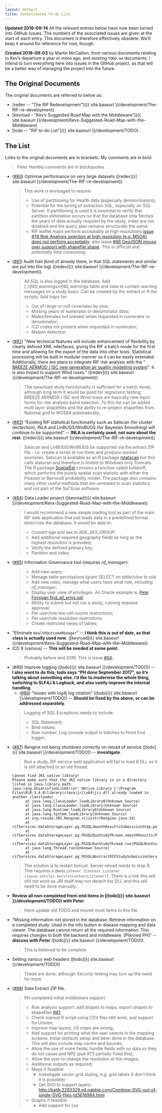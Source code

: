 ```yaml
---
layout: default
title: Consolidated To-do List
---
```


**Updated 2018-09-14** All the relevant entries below have now been turned into GitHub Issues. The numbers of the associated issues are given at the start of each entry. This document is therefore effectively obsolete. We'll keep it around for reference for now, though.

**Created 2018-09-03** by Martin McCallion, from various documents relating to Kev’s departure a year or more ago, and existing `TODO.md` documents. I intend to turn everything  here into issues in the GitHub project, as that will be a better way of managing the project into the future.

## The Original Documents

The original documents are referred to below as:
* [redev -- "The RIF Redevelopment"]({{ site.baseurl }}/development/The-RIF-re-development)
* [kevroad - "Kev’s Suggested Road Map with the Middleware"]({{ site.baseurl }}/development/Kevs-Suggested-Road-Map-with-the-Middleware)
* [todo -- "RIF to-do List"]({{ site.baseurl }}/development/TODO).


## The List

Links to the original documents are in brackets. My comments are in bold.
> Peter Hambly comments are in blockquotes

- ([#80](https://github.com/smallAreaHealthStatisticsUnit/rapidInquiryFacility/issues/80)) Optimise performance on very large datasets ([redev]({{ site.baseurl }}/development/The-RIF-re-development)).
  > This work is envisaged to require:
  > * Use of partitioning for Health data (especially denomninators);
  > * Potential for the tuning of extraction SQL, especially on SQL Server. If partitioning is used it is essential to verify that partition elimination
  >   occurs so that the database only fetches the years of data actually required by the study, index are not disabled and the query plan remains
  >   structurally the same;
  > * RIF leaflet maps perform acceptably at high resolutions [issue #78 Risk Analysis selection at high resolution (e.g. MSOA) does not perform acceptably](https://github.com/smallAreaHealthStatisticsUnit/rapidInquiryFacility/issues/78);
  >   also issue [#66 GeoJSON mouse over support with shapefile shape](https://github.com/smallAreaHealthStatisticsUnit/rapidInquiryFacility/issues/66).
  >	  This is difficult and potentially time consuming.
- ([#81](https://github.com/smallAreaHealthStatisticsUnit/rapidInquiryFacility/issues/81)) Audit trail (kind of already there, in that SQL statements and similar are put into the log)
  ([redev]({{ site.baseurl }}/development/The-RIF-re-development)).
  > All SQL is also logged in the database.
  > Add *t_rif40_warnings/rif40_warnings* table and view to contain warning messages on a study basis. Can be created
  > by the extract or R the scripts. Add traps for:
  > * Out of range or null covariates by year;
  > * Missing years of numerator or denominator data;
  > * Males/females not present when requested in numerator or denominator;
  > * ICD codes not present when requested in numerator;
  > * Maljoin detection
- ([#82](https://github.com/smallAreaHealthStatisticsUnit/rapidInquiryFacility/issues/82)) "New technical features will include enhancement of flexibility by clearly defined XML interfaces, giving the RIF a batch mode for the first time
   and allowing for the export of the data into other tools. Statistical processing will be built in modular manner so it can be easily extended.
   Additionally, there are plans to integrate RIF risk analysis with the "
   [BREEZE AERMOD / ISC new generation air quality modelling system](http://www.breeze-software.com/aermod/)". It is also hoped to support Wind roses." ([redev]({{ site.baseurl }}/development/The-RIF-re-development))
  > The save/load study functionality is sufficient for a batch mode, although long term it would be good for regression testing;
  > BREEZE AERMOD / ISC and Wind roses are basically new input forms for risk analysis band selection. To this list can be added multi layer shapefiles
    and the ability to re-project shapefiles from National grid to WGS84 automatically;
- ([#83](https://github.com/smallAreaHealthStatisticsUnit/rapidInquiryFacility/issues/83)) “Existing RIF statistical functionality such as Satscan (for cluster dectection), INLA and LinBUGS/WinBUGS (for Bayesian Smoothing) will
  continue to be supported” -- **INLA is certainly used; not sure about the rest**. ([redev]({{ site.baseurl }}/development/The-RIF-re-development))
  > Satscan and LinBUGS/WinBUGS be supported via the extract ZIP file - i.e. create a script to run them and produce worked examples. Satscan is available
    as an R package [rstatscan](https://www.satscan.org/rsatscan/rsatscan.html) but this calls statscan and therefore is limited to Windows only Tomcats.
	The R package [SpatialEpi](https://cran.r-project.org/web/packages/SpatialEpi/SpatialEpi.pdf) contains a function called kulldorff, which performs
	the purely spatial scan statistic with either the Poisson or Bernoulli probability model. The package also contains many other useful methods
	that are unrelated to scan statistics and not part of the SaTScan software.
- ([#84](https://github.com/smallAreaHealthStatisticsUnit/rapidInquiryFacility/issues/84)) Data Loader project ([kevroad]({{ site.baseurl }}/development/Kevs-Suggested-Road-Map-with-the-Middleware))
  > I would recommend a new simple loading tool as part of the main RIF web application that just loads data in a predefined format direct into the
  > database. It would be able to:
  > * Convert age and sex to *AGE_SEX_GROUP*;
  > * Add additional required geography fields as long as the highest resolution is provided;
  > * Verify the defined primary key;
  > * Partition and index;
- ([#85](https://github.com/smallAreaHealthStatisticsUnit/rapidInquiryFacility/issues/85)) Information Governance tool (requires *rif_manager*):
  > * Add new users;
  > * Manage table permissions (grant SELECT on *table/view* to *role*
  > * Add new roles, manage what users have what role, including *rif_manager*;
  > * Display user view of privileges. An Oracle example is: [Pete Finnigan find_all_privs.sql](http://www.petefinnigan.com/find_all_privs.sql);
  > * Ability to submit but not run a study; running requires approval;
  > * Per user/role low cell counts restrictions;
  > * Per user/role resolution restrictions;
  > * Create restricted views of tables;
- “Eliminate `HealthOutcomeManager`” -- **I think this is out of date, as that class is actually used now**. ([kevroad]({{ site.baseurl }}/development/Kevs-Suggested-Road-Map-with-the-Middleware))
- ICD 9 (various) -- **This will be needed at some point**.
  > Probably before end 2018. This is issue [#64](https://github.com/smallAreaHealthStatisticsUnit/rapidInquiryFacility/issues/64);
- (#86) Improve logging ([todo]({{ site.baseurl }}/development/TODO)) -- **I also want to do this; todo says “PH done September 2017”, so it’s talking
  about something else. I’d like to modernise the whole thing, switching to SLF4J  & Logback; and also vastly improve the internal handling**.
  - ([#86](https://github.com/smallAreaHealthStatisticsUnit/rapidInquiryFacility/issues/86)) “Issues with log4j log rotation” ([todo]({{ site.baseurl }}/development/TODO)) -- **Should be fixed by the above, or can be addressed separately**.
  > Logging of SQL Exceptions needs to include:
  > * SQL Statement;
  >	* Bind values;
  >	* Row number;
  > Log console output in batches to Front End logger;
- ([#87](https://github.com/smallAreaHealthStatisticsUnit/rapidInquiryFacility/issues/87)) Rengine not being shutdown correctly on reload of service ([todo]({{ site.baseurl }}/development/TODO)) -- **investigate**.
  > Run a study, RIF service web application will fail to load R DLL as it is still attached to an old thread.
  ```
  Cannot find JRI native library!
  Please make sure that the JRI native library is in a directory listed in java.library.path.
  java.lang.UnsatisfiedLinkError: Native Library C:\Program Files\R\R-3.4.0\library\rJava\jri\x64\jri.dll already loaded in another classloader
        at java.lang.ClassLoader.loadLibrary0(Unknown Source)
        at java.lang.ClassLoader.loadLibrary(Unknown Source)
        at java.lang.Runtime.loadLibrary0(Unknown Source)
        at java.lang.System.loadLibrary(Unknown Source)
        at org.rosuda.JRI.Rengine.<clinit>(Rengine.java:19)
        at rifServices.dataStorageLayer.pg.PGSQLSmoothResultsSubmissionStep.performStep(PGSQLSmoothResultsSubmissionStep.java:183)
        at rifServices.dataStorageLayer.pg.PGSQLRunStudyThread.smoothResults(PGSQLRunStudyThread.java:257)
        at rifServices.dataStorageLayer.pg.PGSQLRunStudyThread.run(PGSQLRunStudyThread.java:176)
        at java.lang.Thread.run(Unknown Source)
        at rifServices.dataStorageLayer.pg.PGSQLAbstractRIFStudySubmissionService.submitStudy(PGSQLAbstractRIFStudySubmissionService
  ```
  > The solution is to restart tomcat. Server reload needs to stop R. This requires a ```@WebListener [Context Listener (javax.servlet.ServletContextListener)]```.
  > There is a risk this will still not work as JRI itself may not detach the DLL and this will need to be done manually.
- **Review all non-completed front-end items in ([todo]({{ site.baseurl }}/development/TODO)) with Peter**
  > Have update old TODO and moved most items to this file.
- “Missing information not stored in the database: Retrieve information on a completed study. Used in the info button in disease mapping and data
  viewer. The database cannot return all the required information. This requires changes to both the backend and middleware. [Planned PH]” --
  **discuss with Peter** ([todo]({{ site.baseurl }}/development/TODO)).
  > This is believed to be complete
- Setting various web headers ([todo]({{ site.baseurl }}/development/TODO))
  > These are done; although Security testing may turn up the need for more.
- ([#88](https://github.com/smallAreaHealthStatisticsUnit/rapidInquiryFacility/issues/88)) Data Extract ZIP file.
  > PH completed initial middleware support.
  > * Risk analysis support: add shapes to maps, export shapes to shapefiles [#61](https://github.com/smallAreaHealthStatisticsUnit/rapidInquiryFacility/issues/61);
  > * Check manual R script using CSV files still work, and support for Unixen;
  > * Improve map layout; US maps are wrong;
  > * Add support for printing what the user selects in the mapping screens. Initial (default) setup and been done in the database. This will also
  >	  include map centre and bounds;
  > * Allow the use of more fields; handle fields with no data so they do not cause and NPE (pull #73 partially fixed this);
  > * Allow the user to change the resolution of the images;
  > * Additional outputs as required;
  > * Maps if feasible:
  >   * Investigate vector grid styling, e.g. grid labels (I don't think it is possible)
  >   * Get SVG to support layers: http://batik.2283329.n4.nabble.com/Combine-SVG-out-of-single-SVG-files-td3616984.html
  > * Graphs if feasible:
  >   * Add support for css <style> tags in jfreechart SVG generator. Also support for rgb to hex
  >     conversion for end color when graphic bar renderer used.
- > Map synchronisation issues [#57](https://github.com/smallAreaHealthStatisticsUnit/rapidInquiryFacility/issues/57);
  >	* Choropleth map defaults disabled as being run before thee map data has complete loading. Synchronisation in the
  >   promises chains needs to be improved;
  >	* Zoom to study extent sometimes does not work on drawing the map;
- ([#89](https://github.com/smallAreaHealthStatisticsUnit/rapidInquiryFacility/issues/89)) > Add local basemap cache to RIF for standard Openstreetmap basemap. Will need a webapp for the files and the UTRL changed to be a local version
- > Possible refactor of the front end Javascript the submission mapping tools (rifd-dsub-maptable) to fit in with the Leaflet stuff used in disease
  > mapping and data viewer as there is a lot of duplication. It works fine as it is though, just a maintenance issue.
  > Especially: rifp-dsub-maptable.html, rifs-util-mapping.js [#63](https://github.com/smallAreaHealthStatisticsUnit/rapidInquiryFacility/issues/63);
- ([#90](https://github.com/smallAreaHealthStatisticsUnit/rapidInquiryFacility/issues/90)) > Database:
  > * Data loading scripts needs to be made make independent - i.e. run from a single script like the SQL server ones, with one file/object;
  > * Patches need to be merged.
- ([#91](https://github.com/smallAreaHealthStatisticsUnit/rapidInquiryFacility/issues/91)) > TileMaker is currently working with some minor faults but needs to:
  > 1. Run the generated scripts. This requires the ability to logon and PSQL copy needs to be replaced to SQL COPY from STDIN/to STDOUT with STDIN/STOUT
  >    file handlers in Node.js;
  > 2. UTF8/16 support (e.g. Slättåkra-Kvibille should not be mangled as at present). This affects SQL Server only.
  >    [#79](https://github.com/smallAreaHealthStatisticsUnit/rapidInquiryFacility/issues/79);
  > 3. GUI's needs to be merged and brought up to same standard as the rest of the RIF. The TileViewer screen is in better shape
  >    than the TileMaker screen. Probably the best solution is to use Angular;
  > 4. Support for database logons;
  > 5. Needs to calculate geographic centroids using the database.
- > Outstanding issues not mentioned above:
  > * [#77 Error messages with new default basemaps functionality when there is no Internet](https://github.com/smallAreaHealthStatisticsUnit/rapidInquiryFacility/issues/77);
  > * [#76 Risk Analysis selection at high resolution (e.g. MSOA) does not perform acceptably](https://github.com/smallAreaHealthStatisticsUnit/rapidInquiryFacility/issues/76);
  > * [#75 Internet Explorer 11 only works with a browser console only](https://github.com/smallAreaHealthStatisticsUnit/rapidInquiryFacility/issues/75);
  > * [#67 Print state support](https://github.com/smallAreaHealthStatisticsUnit/rapidInquiryFacility/issues/67);
  > * [#65 Sort (ex disease) map info boxes - merge into 1 box, add support for homogeneity, exposure covariates in risk analysis](https://github.com/smallAreaHealthStatisticsUnit/rapidInquiryFacility/issues/65);
  > * [#62 studyType mismatch for map: viewermap; study ID: ...](https://github.com/smallAreaHealthStatisticsUnit/rapidInquiryFacility/issues/62);
  > * [#56 Error loading study from database via middleware generated file](https://github.com/smallAreaHealthStatisticsUnit/rapidInquiryFacility/issues/56);
